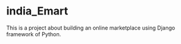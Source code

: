 # india_Emart
This is a project about building an online marketplace using Django framework of Python.
